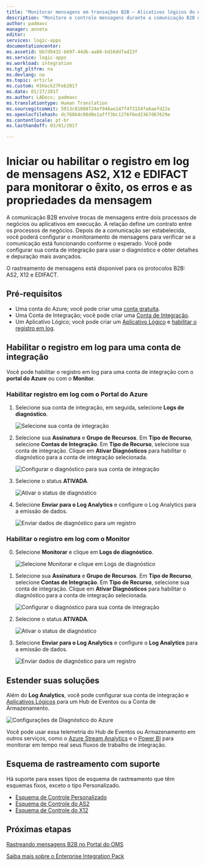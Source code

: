 ```yaml
---
title: "Monitorar mensagens em transações B2B – Alicativos lógicos do Azure | Microsoft Docs"
description: "Monitore e controle mensagens durante a comunicação B2B entre processos e aplicativos usando Aplicativos Lógicos na sua Conta de Integração."
author: padmavc
manager: anneta
editor: 
services: logic-apps
documentationcenter: 
ms.assetid: bb7d9432-b697-44db-aa88-bd16ddfad23f
ms.service: logic-apps
ms.workload: integration
ms.tgt_pltfrm: na
ms.devlang: na
ms.topic: article
ms.custom: H1Hack27Feb2017
ms.date: 01/27/2017
ms.author: LADocs; padmavc
ms.translationtype: Human Translation
ms.sourcegitcommit: 5913c81088724ef946ae147f4f3154fa6aefd22e
ms.openlocfilehash: dc760b4c08d0e1afff3bc1276f6ed2367d67629e
ms.contentlocale: pt-br
ms.lasthandoff: 03/01/2017

---
```


# <a name="start-or-enable-logging-of-as2-x12-and-edifact-messages-to-monitor-success-errors-and-message-properties"></a>Iniciar ou habilitar o registro em log de mensagens AS2, X12 e EDIFACT para monitorar o êxito, os erros e as propriedades da mensagem

A comunicação B2B envolve trocas de mensagens entre dois processos de negócios ou aplicativos em execução. A relação define um contrato entre os processos de negócios. Depois de a comunicação ser estabelecida, você poderá configurar o monitoramento de mensagens para verificar se a comunicação está funcionando conforme o esperado. Você pode configurar sua conta de integração para usar o diagnóstico e obter detalhes e depuração mais avançados.

O rastreamento de mensagens está disponível para os protocolos B2B: AS2, X12 e EDIFACT. 

## <a name="prerequisites"></a>Pré-requisitos

* Uma conta do Azure; você pode criar uma [conta gratuita](https://azure.microsoft.com/free).
* Uma Conta de Integração; você pode criar uma [Conta de Integração](logic-apps-enterprise-integration-create-integration-account.md).
* Um Aplicativo Lógico; você pode criar um [Aplicativo Lógico](logic-apps-create-a-logic-app.md) e [habilitar o registro em log](logic-apps-monitor-your-logic-apps.md).

## <a name="enable-logging-for-an-integration-account"></a>Habilitar o registro em log para uma conta de integração

Você pode habilitar o registro em log para uma conta de integração com o **portal do Azure** ou com o **Monitor**.

### <a name="enable-logging-with-azure-portal"></a>Habilitar registro em log com o Portal do Azure

1. Selecione sua conta de integração, em seguida, selecione **Logs de diagnóstico**.

    ![Selecione sua conta de integração](media/logic-apps-monitor-b2b-message/pic5.png)

2. Selecione sua **Assinatura** e **Grupo de Recursos**. Em **Tipo de Recurso**, selecione **Contas de Integração**. Em **Tipo de Recurso**, selecione sua conta de integração. Clique em **Ativar Diagnósticos** para habilitar o diagnóstico para a conta de integração selecionada.

    ![Configurar o diagnóstico para sua conta de integração](media/logic-apps-monitor-b2b-message/pic2.png)

3. Selecione o status **ATIVADA**.

    ![Ativar o status de diagnóstico](media/logic-apps-monitor-b2b-message/pic3.png)

4. Selecione **Enviar para o Log Analytics** e configure o Log Analytics para a emissão de dados.

    ![Enviar dados de diagnóstico para um registro](media/logic-apps-monitor-b2b-message/pic4.png)

### <a name="enable-logging-with-monitor"></a>Habilitar o registro em log com o Monitor

0. Selecione **Monitorar** e clique em **Logs de diagnóstico**.

    ![Selecione Monitorar e clique em Logs de diagnóstico](media/logic-apps-monitor-b2b-message/pic1.png)

0. Selecione sua **Assinatura** e **Grupo de Recursos**. Em **Tipo de Recurso**, selecione **Contas de Integração**. Em **Tipo de Recurso**, selecione sua conta de integração. Clique em **Ativar Diagnósticos** para habilitar o diagnóstico para a conta de integração selecionada.

    ![Configurar o diagnóstico para sua conta de integração](media/logic-apps-monitor-b2b-message/pic2.png)

0. Selecione o status **ATIVADA**.

    ![Ativar o status de diagnóstico](media/logic-apps-monitor-b2b-message/pic3.png) 

0. Selecione **Enviar para o Log Analytics** e configure o **Log Analytics** para a emissão de dados.

    ![Enviar dados de diagnóstico para um registro](media/logic-apps-monitor-b2b-message/pic4.png)

## <a name="extend-your-solutions"></a>Estender suas soluções

Além do **Log Analytics**, você pode configurar sua conta de integração e [Aplicativos Lógicos](./logic-apps-monitor-your-logic-apps.md) para um Hub de Eventos ou a Conta de Armazenamento.

![Configurações de Diagnóstico do Azure](./media/logic-apps-monitor-your-logic-apps/diagnostics.png)

Você pode usar essa telemetria do Hub de Eventos ou Armazenamento em outros serviços, como o [Azure Stream Analytics](https://azure.microsoft.com/services/stream-analytics/) e o [Power BI](https://powerbi.com) para monitorar em tempo real seus fluxos de trabalho de integração.

## <a name="supported-tracking-schema"></a>Esquema de rastreamento com suporte

Há suporte para esses tipos de esquema de rastreamento que têm esquemas fixos, exceto o tipo Personalizado.

* [Esquema de Controle Personalizado](logic-apps-track-integration-account-custom-tracking-schema.md)
* [Esquema de Controle do AS2](logic-apps-track-integration-account-as2-tracking-schemas.md)
* [Esquema de Controle do X12](logic-apps-track-integration-account-x12-tracking-schema.md)

## <a name="next-steps"></a>Próximas etapas

[Rastreando mensagens B2B no Portal do OMS](logic-apps-track-b2b-messages-omsportal.md "Rastreando mensagens B2B")

[Saiba mais sobre o Enterprise Integration Pack](logic-apps-enterprise-integration-overview.md "Saiba mais sobre o Enterprise Integration Pack")


